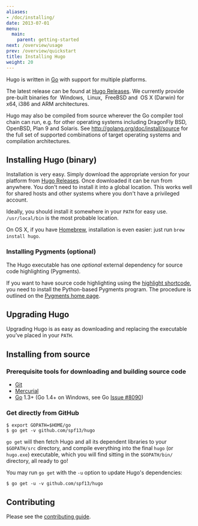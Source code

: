 ```yaml
---
aliases:
- /doc/installing/
date: 2013-07-01
menu:
  main:
    parent: getting-started
next: /overview/usage
prev: /overview/quickstart
title: Installing Hugo
weight: 20
---
```


Hugo is written in [Go][] with support for multiple platforms.

The latest release can be found at [Hugo Releases](https://github.com/spf13/hugo/releases).
We currently provide pre-built binaries for
<i class="fa fa-windows"></i>&nbsp;Windows,
<i class="fa fa-linux"></i>&nbsp;Linux,
<i class="fa freebsd-19px"></i>&nbsp;FreeBSD
and <i class="fa fa-apple"></i>&nbsp;OS&nbsp;X (Darwin)
for x64, i386 and ARM architectures.

Hugo may also be compiled from source wherever the Go compiler tool chain can run, e.g. for other operating systems including DragonFly BSD, OpenBSD, Plan&nbsp;9 and Solaris.  See http://golang.org/doc/install/source for the full set of supported combinations of target operating systems and compilation architectures.

## Installing Hugo (binary)

Installation is very easy. Simply download the appropriate version for your
platform from [Hugo Releases](https://github.com/spf13/hugo/releases).
Once downloaded it can be run from anywhere. You don't need to install
it into a global location. This works well for shared hosts and other systems
where you don't have a privileged account.

Ideally, you should install it somewhere in your `PATH` for easy use.
`/usr/local/bin` is the most probable location.

On OS&nbsp;X, if you have [Homebrew](http://brew.sh/), installation is even
easier: just run `brew install hugo`.

### Installing Pygments (optional)

The Hugo executable has one *optional* external dependency for source code highlighting (Pygments).

If you want to have source code highlighting using the [highlight shortcode](/extras/highlighting/),
you need to install the Python-based Pygments program. The procedure is outlined on the [Pygments home page](http://pygments.org/).

## Upgrading Hugo

Upgrading Hugo is as easy as downloading and replacing the executable you’ve
placed in your `PATH`.


## Installing from source

### Prerequisite tools for downloading and building source code

* [Git](http://git-scm.com/)
* [Mercurial](http://mercurial.selenic.com/)
* [Go][] 1.3+ (Go 1.4+ on Windows, see Go [Issue #8090](https://code.google.com/p/go/issues/detail?id=8090))

### Get directly from GitHub

    $ export GOPATH=$HOME/go
    $ go get -v github.com/spf13/hugo

`go get` will then fetch Hugo and all its dependent libraries to your
`$GOPATH/src` directory, and compile everything into the final `hugo`
(or `hugo.exe`) executable, which you will find sitting in the
`$GOPATH/bin/` directory, all ready to go!

You may run `go get` with the `-u` option to update Hugo's dependencies:

    $ go get -u -v github.com/spf13/hugo

## Contributing

Please see the [contributing guide](/doc/contributing/).

[Go]: http://golang.org/
